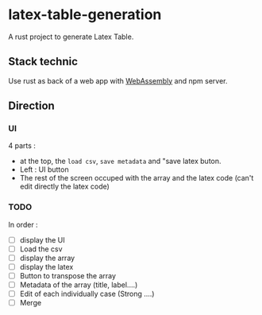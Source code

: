 # latex-table-generation
A rust project to generate Latex Table.

## Stack technic
Use rust as back of a web app with [WebAssembly](https://www.rust-lang.org/fr/what/wasm) and npm server.

## Direction

### UI

4 parts :
- at the top, the `load csv`, `save metadata` and "save latex buton.
- Left : UI button
- The rest of the screen occuped with the array and the latex code (can't edit directly the latex code)


### TODO
In order :

- [ ] display the UI
- [ ] Load the csv
- [ ] display the array
- [ ] display the latex
- [ ] Button to transpose the array
- [ ] Metadata of the array (title, label....)
- [ ] Edit of each individually case (Strong ....)
- [ ] Merge